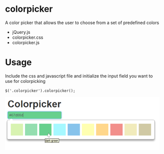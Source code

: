 colorpicker
===========

A color picker that allows the user to choose from a set of predefined colors


* jQuery.js
* colorpicker.css
* colorpicker.js


# Usage
Include the css and javascript file and initialize the input field you want to use for colorpicking

	$('.colorpicker').colorpicker();


![Screenshot of the colorpicker](screenshot.png?raw=true)